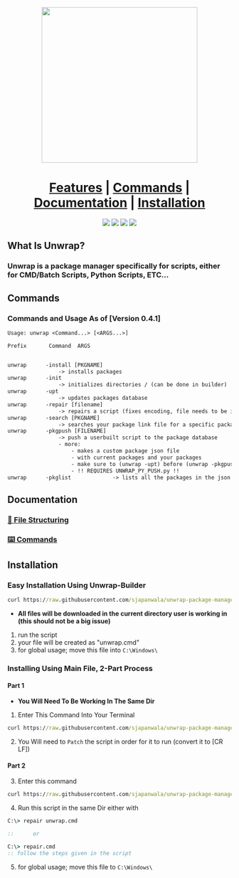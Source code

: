 <p align="center">
<img src="https://github.com/sjapanwala/unwrap-package-manager/assets/92124191/151df451-49d2-49ca-948a-f22d27ea7332" width="350" lenght="350">
</p>

# <center> [Features](#what-is-unwrap) | [Commands](#commands) |  [Documentation](#documentation) | [Installation](#installation)


<p align="center">
<img src="https://img.shields.io/badge/Version-0.4.2-red">
<img src="https://img.shields.io/badge/Windows-11-green">
<img src="https://img.shields.io/badge/Pure_Batch-blue">
<img src="https://img.shields.io/badge/Active_Development-green">
</p>

## What Is Unwrap?
### Unwrap is a package manager specifically for scripts, either for CMD/Batch Scripts, Python Scripts, ETC...


## Commands

### Commands and Usage As of [Version 0.4.1]

```txt
Usage: unwrap <Command...> [<ARGS...>]
```

```txt
Prefix       Command  ARGS    


unwrap      -install [PKGNAME]  
                -> installs packages
unwrap      -init               
                -> initializes directories / (can be done in builder)
unwrap      -upt                
                -> updates packages database
unwrap      -repair [filename]  
                -> repairs a script (fixes encoding, file needs to be in same dir as in config)
unwrap      -search [PKGNAME]  
                -> searches your package link file for a specific package, user may need to update (unwrap -upt)
unwrap      -pkgpush [FILENAME] 
                -> push a userbuilt script to the package database
                - more: 
                    - makes a custom package json file 
                    - with current packages and your packages
                    - make sure to (unwrap -upt) before (unwrap -pkgpush)
                    - !! REQUIRES UNWRAP_PY_PUSH.py !!
unwrap      -pkglist             -> lists all the packages in the json link file, your packages and source packages may not be aligned
```
## Documentation
### [📁 File Structuring](https://github.com/sjapanwala/unwrap-package-manager/blob/main/.documentation/filestructure.md)
### [⌨️ Commands](https://github.com/sjapanwala/unwrap-package-manager/blob/main/.documentation/commands.md)

## Installation

### Easy Installation Using Unwrap-Builder
```cmd
curl https://raw.githubusercontent.com/sjapanwala/unwrap-package-manager/main/.packages/builder.cmd -o unwrap_builder.cmd
```
- **All files will be downloaded in the current directory user is working in (this should not be a big issue)**
1) run the script
2) your file will be created as "unwrap.cmd"
3) for global usage; move this file into `C:\Windows\`

### Installing Using Main File, 2-Part Process
#### Part 1
- **You Will Need To Be Working In The Same Dir**
1) Enter This Command Into Your Terminal
```cmd
curl https://raw.githubusercontent.com/sjapanwala/unwrap-package-manager/main/.packages/unwrap.cmd -o unwrap.cmd
```
2) You Will need to `Patch` the script in order for it to run (convert it to [CR LF])
#### Part 2
3) Enter this command
```cmd
curl https://raw.githubusercontent.com/sjapanwala/unwrap-package-manager/main/.packages/repair.cmd -o repair.cmd
```
4) Run this script in the same Dir either with 
```cmd
C:\> repair unwrap.cmd

::      or

C:\> repair.cmd
:: follow the steps given in the script
```
5) for global usage; move this file to `C:\Windows\`



